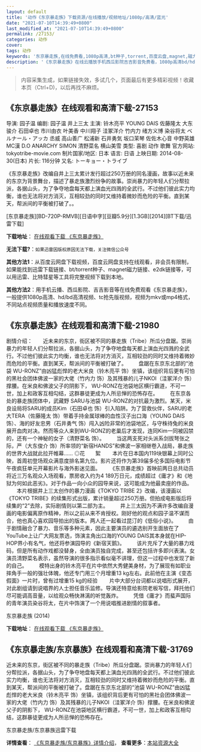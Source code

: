 ```yaml
---
layout: default
title: '动作《东京暴走族》下载资源/在线播放/视频地址/1080p/高清/蓝光'
date: "2021-07-10T14:39:49+0800"
last_modified_at: "2021-07-10T14:39:49+0800"
permalink: /27153/
categories: 动作
cover:
tags: 动作
keywords: '东京暴走族,在线免费看,1080p高清,bt种子,torrent,百度云盘,magnet,磁力链,迅雷下载资源'
description: '《东京暴走族》在线云播放手机西瓜影院吉吉影音免费看，1080p高清bd/hd未删减完整版和tc抢先枪版，mkv/mp4格式，附带bt/torrent种子、magnet/磁力链、百度云盘、网盘资源迅雷下载链接'
---
```


>内容采集生成，如果链接失效，多试几个，页面最后有更多精彩视频！收藏本页（Ctrl+D)，以后再找不麻烦。


## 《东京暴走族》在线观看和高清下载-27153

导演: 园子温 编剧: 园子温 井上三太 主演: 铃木亮平 YOUNG DAIS 佐藤隆太 大东骏介 石田卓也 市川由衣 叶美香 中川翔子 洼冢洋介 竹内力 绪方义博 染谷将太 ベルナール・アッカ 丞威 高山善广 松浦新 石井勇気 坂口茉琴 佐佐木心音 中野英雄 MC漢 D.O ANARCHY SIMON 清野菜名 横山美雪 类型: 喜剧 动作 歌舞 官方网站: tokyotribe-movie.com 制片国家/地区: 日本 语言: 日语 上映日期: 2014-08-30(日本) 片长: 116分钟 又名: トーキョー・トライブ

《东京暴走族》改编自井上三太累计发行超过250万册的同名漫画，故事以近未来的东京为背景舞台，描述了暴走族激烈纷争的故事。崇尚暴力的年轻人们分帮拉派，各据山头，为了争夺地盘每天都上演血光四溅的全武行。不过他们彼此实力均衡，谁也无法将对方消灭，互相较劲的同时又维持着微妙而危险的平衡。直到某天，帮派间的平衡被打破了。。


[东京暴走族][BD-720P-RMVB][日语中字][豆瓣5.9分][1.3GB][2014][BT下载/迅雷下载]

**下载地址**： [在线观看下载 《东京暴走族》](https://www.btdx8.com/torrent/tokyo_tribe_2014.html) 


**无法下载?**：`如果迅雷因版权原因无法下载，关注微信公众号 `

**其他方法1**：从百度云网盘下载视频，百度云网盘支持在线观看，非会员有限制，如果能找到迅雷下载链接、bt/torrent种子、magnet磁力链接、e2dk链接等，可以用迅雷、比特彗星等工具将完整视频下载到本地。

**其他方法2**：用手机云播、西瓜影院、吉吉影音等在线免费观看《东京暴走族》，一般提供1080p高清、hd/bd高清视频、tc抢先版视频，视频为mkv或mp4格式，不同站点视频质量和播放速度不同。


## 《东京暴走族》在线观看和高清下载-21980

剧情介绍：　　近未来的东京，街区被不同的暴走族（Tribe）所瓜分盘踞。崇尚暴力的年轻人们分帮拉派，各据山头，为了争夺地盘每天都上演血光四溅的全武行。不过他们彼此实力均衡，谁也无法将对方消灭，互相较劲的同时又维持着微妙而危险的平衡。直到某天，帮派间的平衡被打破了。   　　盘踞在东京东北部的“池袋 WU-RONZ”由凶猛彪悍的老大米良（铃木亮平 饰）坐镇，该组织背后更有可怕的黑社会团体佛波一家的大佬（竹内力 饰）及其残暴的儿子NKOI（洼冢洋介 饰）撑腰。在米良和佛波父子的阴影下， WU-RONZ在池袋地区横行霸道，不可一世，加上和政客互相勾结，这群暴徒更成为人所忌惮的恐怖存在。   　　在东京各处的暴走族团体中，武藏野 SARU与池袋 WU-RONZ的对抗最为激烈。某天，米良设局将SARU的成员Kim（石田卓也 饰）引入陷阱。为了营救伙伴，SARU的老大TERA（佐藤隆太 饰）带着手持金属球棒的血性汉子出口海（YOUNG DAIS 饰）、海的好友忠男（石井勇气 饰）闯入凶险非常的池袋地区，与守株待兔的米良展开血肉对决。然而等众人来到WU-RONZ的老巢后才发现，连同Kim一同被囚禁的，还有一个神秘的女子（清野菜名 饰）。   　　当这两支死对头派系剑拔弩张之际，严（大东俊介 饰）所率领的“新宿HANDS”和佛波一家相继卷入战局，暴走族的世界大战就此拉开帷幕……   ◎花　　絮   　　本片在日本国内119块银幕上同时公映，首周初登场观众满意度排名第九位。影片还将作为第39届多伦多国际电影节午夜疯狂单元开幕影片与海外影迷见面。   　　《东京暴走族》首映前两日总共动员将近三万名观众入场观看，票房收入约为4 189万日元，成绩超过《庸才》和《地狱为何如此恶劣》。对于作品一向小众的园导来说，这可能成为他最卖座的作品。   　　本片根据井上三太创作的暴力漫画《TOKYO TRIBE 2》改编，该漫画以《TOKYO TRIBE》的续集形式出版，累计销量超过250万册。但拍成电影版后将续集的“2”去除，实际剧情则以第二部为主。   　　井上三太因为不满许多改编自漫画的电影偏离原作精神，所以之前从来不肯授权。刚好他的观点和园子温不谋而合，他也真心喜欢园导拍出的版本。两人还一起看过昆汀的《低俗小说》。   　　由于剧情融合了暴力、音乐等多种元素，因此主要演员的遴选别开生面放在了YouTube上让广大网友票选，饰演主角出口海的YOUNG DAIS其本身就在HIP-HOP界小有名气，他还将参演园导的《新宿天鹅》。   　　该片充斥了大量的暴力戏码，但是所有动作戏都没替身，全由演员独自完成，甚至还包括许多即兴表演。女演员清野菜名表示，虽然导演的很多指示看似毫不讲理，但这一过程中也发现了新的自己。   　　模特出身的铃木亮平在片中依然大秀健美身材，为了展现有如职业摔角手一般的强壮体魄，他还专门用三个月增重13 kg左右。此前他在主演《变态假面》一片时，曾有过增重15 kg的经验   　　片中大部分台词都以说唱形式展开，对此剧组请到说唱界的人士担任音乐监修。导演还特意给影院老板写信，拜托他们尽可能调高音量，以给观众畅快淋漓的听觉轰炸。   　　凭借《庸才》而蜚声国际的青年演员染谷将太，在片中饰演了一个用说唱推进剧情的叙事者。


东京暴走族 (2014)

**下载地址**： [在线观看下载 《东京暴走族》](https://www.btbtdy.me/btdy/dy799.html) 


## 《东京暴走族/东京暴族》在线观看和高清下载-31769

近未来的东京，街区被不同的暴走族（Tribe）所瓜分盘踞。崇尚暴力的年轻人们分帮拉派，各据山头，为了争夺地盘每天都上演血光四溅的全武行。不过他们彼此实力均衡，谁也无法将对方消灭，互相较劲的同时又维持着微妙而危险的平衡。直到某天，帮派间的平衡被打破了。盘踞在东京东北部的&ldquo;池袋 WU-RONZ”由凶猛彪悍的老大米良（铃木亮平 饰）坐镇，该组织背后更有可怕的黑社会团体佛波一家的大佬（竹内力 饰）及其残暴的儿子NKOI（洼冢洋介 饰）撑腰。在米良和佛波父子的阴影下， WU-RONZ在池袋地区横行霸道，不可一世，加上和政客互相勾结，这群暴徒更成为人所忌惮的恐怖存在。


东京暴走族/东京暴族迅雷下载

**详情查看**： [《东京暴走族/东京暴族》详情介绍](/movie/31769/)， **查看更多**：[本站资源大全](/movie/t/all/)

